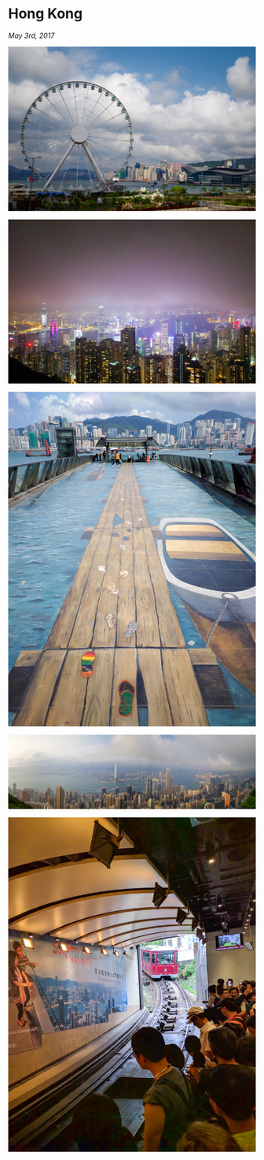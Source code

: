# Hong Kong

_May 3rd, 2017_

![](../../../static/images/swan/1705HongKong/20170503_IMGP9364.jpg)

![](../../../static/images/swan/1705HongKong/20170503_IMGP9421.jpg)

![](../../../static/images/swan/1705HongKong/20170503_IMG_20170503_142136.jpg)

![](../../../static/images/swan/1705HongKong/IMGP9393-Pano.jpg)

![](../../../static/images/swan/1705HongKong/IMG_20170503_165500.jpg)

